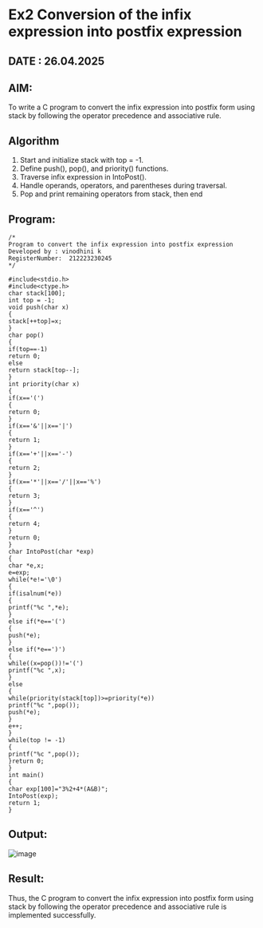 # Ex2 Conversion of the infix expression into postfix expression
## DATE : 26.04.2025
## AIM:
To write a C program to convert the infix expression into postfix form using stack by following the operator precedence and associative rule.

## Algorithm
1. Start and initialize stack with top = -1.
2. Define push(), pop(), and priority() functions.
3. Traverse infix expression in IntoPost().
4. Handle operands, operators, and parentheses during traversal.
5. Pop and print remaining operators from stack, then end

## Program:
```
/*
Program to convert the infix expression into postfix expression
Developed by : vinodhini k
RegisterNumber:  212223230245
*/

#include<stdio.h>
#include<ctype.h>
char stack[100];
int top = -1;
void push(char x)
{
stack[++top]=x;
}
char pop()
{
if(top==-1)
return 0;
else
return stack[top--];
}
int priority(char x)
{
if(x=='(')
{
return 0;
}
if(x=='&'||x=='|')
{
return 1;
}
if(x=='+'||x=='-')
{
return 2;
}
if(x=='*'||x=='/'||x=='%')
{
return 3;
}
if(x=='^')
{
return 4;
}
return 0;
}
char IntoPost(char *exp)
{
char *e,x;
e=exp;
while(*e!='\0')
{
if(isalnum(*e))
{
printf("%c ",*e);
}
else if(*e=='(')
{
push(*e);
}
else if(*e==')')
{
while((x=pop())!='(')
printf("%c ",x);
}
else
{
while(priority(stack[top])>=priority(*e))
printf("%c ",pop());
push(*e);
}
e++;
}
while(top != -1)
{
printf("%c ",pop());
}return 0;
}
int main()
{
char exp[100]="3%2+4*(A&B)";
IntoPost(exp);
return 1;
}

```

## Output:

![image](https://github.com/user-attachments/assets/7daac1b3-d46c-4fbc-b9c1-0bbe17c13d06)


## Result:
Thus, the C program to convert the infix expression into postfix form using stack by following the operator precedence and associative rule is implemented successfully.
